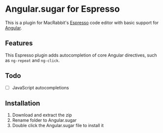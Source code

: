 # Angular.sugar for Espresso
This is a plugin for MacRabbit's [Espresso](http://macrabbit.com/espresso/) code editor with basic support for [Angular](http://angularjs.org/).

## Features
This Espresso plugin adds autocompletion of core Angular directives, such as `ng-repeat` and `ng-click`. 

## Todo
- [ ] JavaScript autocompletions

## Installation
1. Download and extract the zip
2. Rename folder to Angular.sugar
3. Double click the Angular.sugar file to install it
